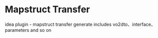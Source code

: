 # Mapstruct Transfer
idea plugin - mapstruct transfer generate includes vo2dto、interface、parameters and so on